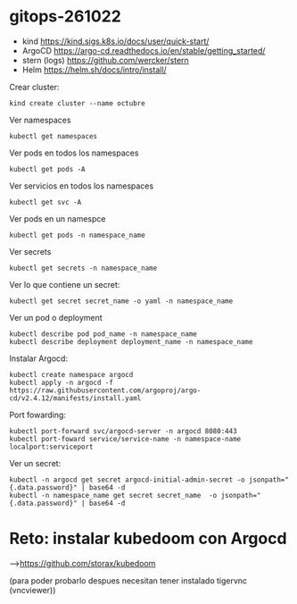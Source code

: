 # gitops-261022
*  kind https://kind.sigs.k8s.io/docs/user/quick-start/ 
*  ArgoCD https://argo-cd.readthedocs.io/en/stable/getting_started/ 
*  stern (logs) https://github.com/wercker/stern 
*  Helm https://helm.sh/docs/intro/install/

Crear cluster: 
```
kind create cluster --name octubre
```
Ver namespaces 
```
kubectl get namespaces
```
Ver pods en todos los namespaces
```
kubectl get pods -A
```
Ver servicios en todos los namespaces
```
kubectl get svc -A
```
Ver pods en un namespce
```
kubectl get pods -n namespace_name
```
Ver secrets
```
kubectl get secrets -n namespace_name
```
Ver lo que contiene un secret: 
```
kubectl get secret secret_name -o yaml -n namespace_name
```
Ver un pod o deployment
```
kubectl describe pod pod_name -n namespace_name
kubectl describe deployment deployment_name -n namespace_name
```


Instalar Argocd: 
```
kubectl create namespace argocd
kubectl apply -n argocd -f https://raw.githubusercontent.com/argoproj/argo-cd/v2.4.12/manifests/install.yaml
```
Port fowarding: 
```
kubectl port-forward svc/argocd-server -n argocd 8080:443
kubectl port-foward service/service-name -n namespace-name localport:serviceport
```
Ver un secret:
```
kubectl -n argocd get secret argocd-initial-admin-secret -o jsonpath="{.data.password}" | base64 -d
kubectl -n namespace_name get secret secret_name  -o jsonpath="{.data.password}" | base64 -d
```

# Reto: instalar kubedoom con Argocd
-->https://github.com/storax/kubedoom

(para poder probarlo despues necesitan tener instalado tigervnc (vncviewer))
